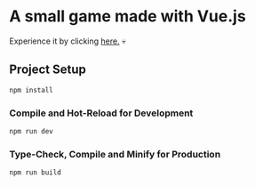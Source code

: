 # A small game made with Vue.js

Experience it by clicking <a href="https://vue-turn-based-game.vercel.app/" target="_blank">here.</a> 💀

## Project Setup

```sh
npm install
```

### Compile and Hot-Reload for Development

```sh
npm run dev
```

### Type-Check, Compile and Minify for Production

```sh
npm run build
```
